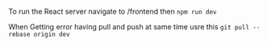 To run the React server   navigate to /frontend then  `npm run dev`

When Getting error having pull and push at same time usre this `git pull --rebase origin dev`